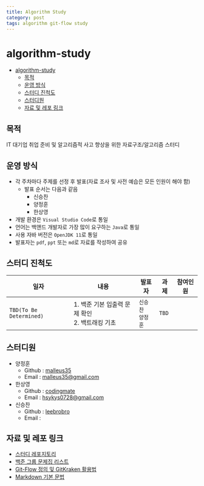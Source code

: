 ```yaml
---
title: Algorithm Study
category: post
tags: algorithm git-flow study
---
```

# algorithm-study
- [algorithm-study](#algorithm-study)
  - [목적](#목적)
  - [운영 방식](#운영-방식)
  - [스터디 진척도](#스터디-진척도)
  - [스터디원](#스터디원)
  - [자료 및 레포 링크](#자료-및-레포-링크)

## 목적
IT 대기업 취업 준비 및 알고리즘적 사고 향상을 위한 자료구조/알고리즘 스터디

## 운영 방식
- 각 주차마다 주제를 선정 후 발표(자료 조사 및 사전 예습은 모든 인원이 해야 함)
  - 발표 순서는 다음과 같음
    - 신승찬
    - 양정훈
    - 한상영
- 개발 환경은 `Visual Studio Code`로 통일
- 언어는 백앤드 개발자로 가장 많이 요구하는 `Java`로 통일
- 사용 자바 버전은 `OpenJDK 11`로 통일
- 발표자는 `pdf`, `ppt` 또는 `md`로 자료를 작성하여 공유
## 스터디 진척도
| 일자                    | 내용                                               | 발표자               | 과제  | 참여인원 |
| ----------------------- | -------------------------------------------------- | -------------------- | ----- | -------- |
| `TBD(To Be Determined)` | 1. 백준 기본 입출력 문제 확인<br> 2. 백트래킹 기초 | `신승찬`<br>`양정훈` | `TBD` |
   
## 스터디원
- 양정훈
  - Github : [malleus35](https://github.com/malleus35)
  - Email : malleus35@gmail.com
- 한상영
  - Github : [codingmate](https://github.com/codingmate) 
  - Email : hsykys0728@gmail.com
- 신승찬
  - Github : [leebrobro](https://github.com/leebrobro)
  - Email : 

## 자료 및 레포 링크
  - [스터디 레포지토리](https://github.com/codingtest-break/algorithm-study)
  - [백준 그룹 문제집 리스트](https://www.acmicpc.net/group/workbook/14867)
  - [Git-Flow 정의 및 GitKraken 활용법](git-flow.md)
  - [Markdown 기본 문법](https://heropy.blog/2017/09/30/markdown/)